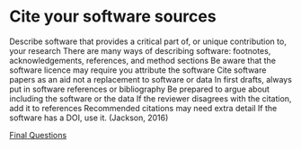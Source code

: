 # Cite your software sources

Describe software that provides a critical part of, or unique contribution to, your research
There are many ways of describing software: footnotes, acknowledgements, references, and method sections
Be aware that the software licence may require you attribute the software
Cite software papers as an aid not a replacement to software or data
In first drafts, always put in software references or bibliography
Be prepared to argue about including the software or the data
If the reviewer disagrees with the citation, add it to references
Recommended citations may need extra detail
If the software has a DOI, use it. 
(Jackson, 2016)

[Final Questions](/final.md)
